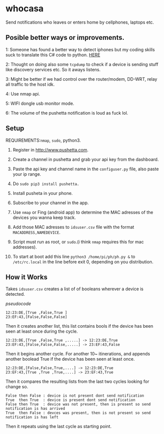 
# whocasa

Send notifications who leaves or enters home by cellphones, laptops etc.

## Posible better ways or improvements.

1: Someone has found a better way to detect iphones but my coding skills suck to translate this C# code to python. [HERE](http://www.power-home.com/forum/forum_posts.asp?TID=3250)

2: Thought on doing also some `tcpdump` to check if a device is sending stuff like discovery services etc. So it aways listens.

3: Might be better if we had control over the router/modem, DD-WRT, relay all traffic to the host idk.

4: Use nmap api.

5: WIFI dongle usb monitor mode.

6: The volume of the pushetta notification is loud as fuck lol.

## Setup

REQUIREMENTS:`nmap`, `sudo`, python3.


1) Register in http://www.pushetta.com.

2) Create a channel in pushetta and grab your api key from the dashboard.

3) Paste the api key and channel name in the `configuser.py` file, also paste your ip range.

4) Do `sudo pip3 install pushetta.`

5) Install pusheta in your phone.

6) Subscribe to your channel in the app.

7) Use `nmap` or Fing (android app) to determine the MAC adresses of the devices you wanna keep track.

8) Add those MAC adresses to `idsuser.csv` file with the format `MACADDRESS,NAMEDEVICE`.

9) Script must run as root, or `sudo`.(i think `nmap` requires this for mac addresses).

10) To start at boot add this line `python3 /home/pi/ph/ph.py &` to `/etc/rc.local` in the line before exit 0, depending on you distribution.


## How it Works

Takes `idsuser.csv` creates a list of of booleans wherever a device is detected.

*pseudocode*

```
12:23:DE,[True ,False,True ]
23:EF:43,[False,False,False]
```

Then it creates another list, this list contains bools if the device has been seen at least once during the cycle.

```
12:23:DE,[True ,False,True ,.....] -> 12:23:DE,True
23:EF:43,[False,False,False,.....] -> 23:EF:43,False
```

Then it begins another cycle. For another 10~ itinerations, and appends another boolead True if the device has been seen at least once.

```
12:23:DE,[False,False,True,....] -> 12:23:DE,True
23:EF:43,[True ,True ,True,....] -> 23:EF:43,True
```

Then it compares the resulting lists from the last two cycles looking for change so.

```
False then False : device is not present dont send notification
True  then True  : device is present dont send notification
False then True  : device was not present, then is present so send notification is has arrived
True  then False : devces was present, then is not present so send notification is has left
```

Then it repeats using the last cycle as starting point.
